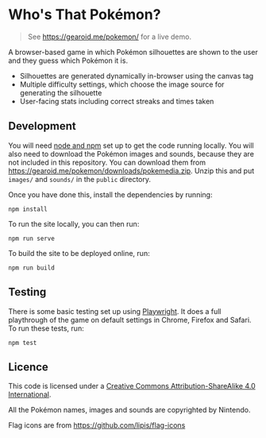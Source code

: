 # Who's That Pokémon?

> See https://gearoid.me/pokemon/ for a live demo.

A browser-based game in which Pokémon silhouettes are shown to the user and they guess which Pokémon it is.

* Silhouettes are generated dynamically in-browser using the canvas tag
* Multiple difficulty settings, which choose the image source for generating the silhouette
* User-facing stats including correct streaks and times taken

## Development

You will need [node and npm](https://nodejs.org/en/) set up to get the code running locally. You will also need to download the Pokémon images and sounds, because they are not included in this repository. You can download them from https://gearoid.me/pokemon/downloads/pokemedia.zip. Unzip this and put `images/` and `sounds/` in the `public` directory.

Once you have done this, install the dependencies by running:

```
npm install
```

To run the site locally, you can then run:

```
npm run serve
```

To build the site to be deployed online, run:

```
npm run build
```

## Testing

There is some basic testing set up using [Playwright](https://playwright.dev). It does a full playthrough of the game on default settings in Chrome, Firefox and Safari. To run these tests, run:

```
npm test
```

## Licence
This code is licensed under a [Creative Commons Attribution-ShareAlike 4.0 International](https://creativecommons.org/licenses/by-sa/4.0/).

All the Pokémon names, images and sounds are copyrighted by Nintendo.

Flag icons are from https://github.com/lipis/flag-icons
